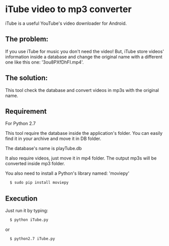 # iTube video to mp3 converter
iTube is a useful YouTube's video downloader for Android.

## The problem:
If you use iTube for music you don't need the video! But, iTube store videos' information inside a database and change the original name with a different one like this one: '3ou8PXfDhFI.mp4'.

## The solution:
This tool check the database and convert videos in mp3s with the original name.

## Requirement
For Python 2.7

This tool require the database inside the application's folder. You can easily find it in your archive and move it in DB folder.

The database's name is playTube.db

It also require videos, just move it in mp4 folder. The output mp3s will be converted inside mp3 folder.

You also need to install a Python's library named: 'moviepy'
```bash
  $ sudo pip install moviepy
```
## Execution
Just run it by typing:

```bash
  $ python iTube.py
```
or
```bash
  $ python2.7 iTube.py
```
